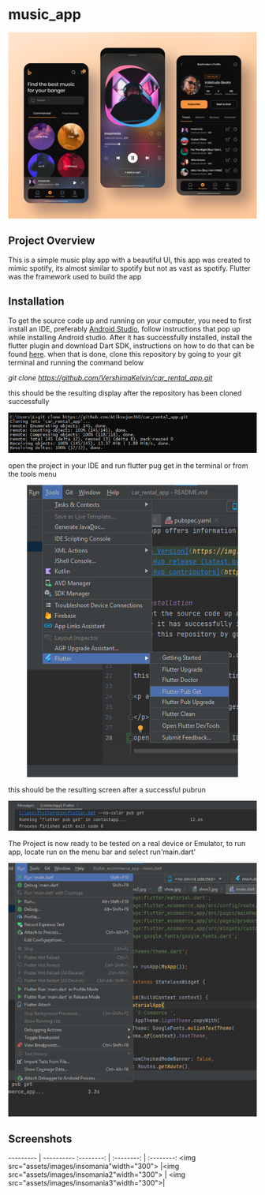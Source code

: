 # music_app

![PREVIEW](./PREVIEW.png)


## Project Overview
This is a simple music play app with a beautiful UI, this app was created to mimic spotify, its almost similar to spotify but not as vast as spotify. Flutter was the framework used to build the app

## Installation
To get the source code up and running on your computer, you need to first install an IDE, preferably [Android Studio](https://developer.android.com/studio?gclid=Cj0KCQiAmKiQBhClARIsAKtSj-mCE3Dc0T4FuVNp5WzCsOKbAIlaTP-7DuCYL-p5D8PZbAPgfU6IizEaAuYyEALw_wcB&gclsrc=aw.ds), follow instructions that pop up while installing Android studio.
After it has successfully installed, install the flutter plugin and download Dart SDK, instructions on how to do that can be found [here](https://flutter.dev/?gclid=Cj0KCQiAmKiQBhClARIsAKtSj-lDkI-zjlymTZot1n0GglKPrghu2aqO_4cwNH_bZUuLGbCyh_Dwun0aAqgDEALw_wcB&gclsrc=aw.ds). when that is done,
clone this repository by going to your git terminal and running the command below

*git clone https://github.com/VershimaKelvin/car_rental_app.git*

this should be the resulting display after the repository has been cloned successfully

<p align="center">
    <img src="assets/images/gitclone.png">
</p>

open the project in your IDE and run flutter pug get in the terminal or from the tools menu

<p align="center">
    <img src="assets/images/pubget.png">
</p>

this should be the resulting screen after a successful pubrun

<p align="center">
    <img src="assets/images/yash.png">
</p>


The Project is now ready to be tested on a real device or Emulator, to run app, locate run on the menu bar and select run'main.dart'
<p align="center">
    <img src="assets/images/runmain.png">
</p>

## Screenshots
  --------- | ---------- 
 :--------: | :--------: | :--------:
<img src="assets/images/insomania"width="300"> |<img src="assets/images/insomania2"width="300"> | <img src="assets/images/insomania3"width="300">|


